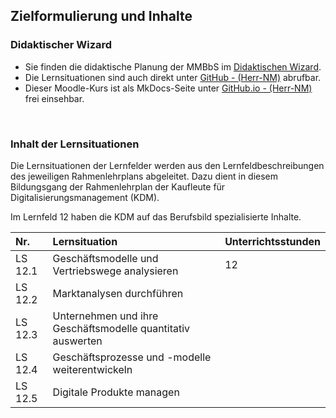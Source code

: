 <!--include-start-->
## Zielformulierung und Inhalte

### Didaktischer Wizard

- Sie finden die didaktische Planung der MMBbS im [Didaktischen Wizard](https://didakt.mm-bbs.de).
- Die Lernsituationen sind auch direkt unter [GitHub - (Herr-NM)](https://herr-nm.github.io/MMBbS_KIT_Curriculum) abrufbar.
- Dieser Moodle-Kurs ist als MkDocs-Seite unter [GitHub.io - (Herr-NM)](https://herr-nm.github.io/MMBbS_KDM_LF12) frei einsehbar.

<br>

### Inhalt der Lernsituationen

Die Lernsituationen der Lernfelder werden aus den Lernfeldbeschreibungen des jeweiligen Rahmenlehrplans abgeleitet. Dazu dient in diesem Bildungsgang der Rahmenlehrplan der Kaufleute für Digitalisierungsmanagement (KDM).

Im Lernfeld 12 haben die KDM auf das Berufsbild spezialisierte Inhalte.

| Nr. | Lernsituation | Unterrichtsstunden |
| :--- | :--- | :--- |
| LS 12.1 | Geschäftsmodelle und Vertriebswege analysieren | 12 |
| LS 12.2 | Marktanalysen durchführen | |
| LS 12.3 | Unternehmen und ihre Geschäftsmodelle quantitativ auswerten | |
| LS 12.4 | Geschäftsprozesse und -modelle weiterentwickeln | |
| LS 12.5 | Digitale Produkte managen | |
<!--include-end-->